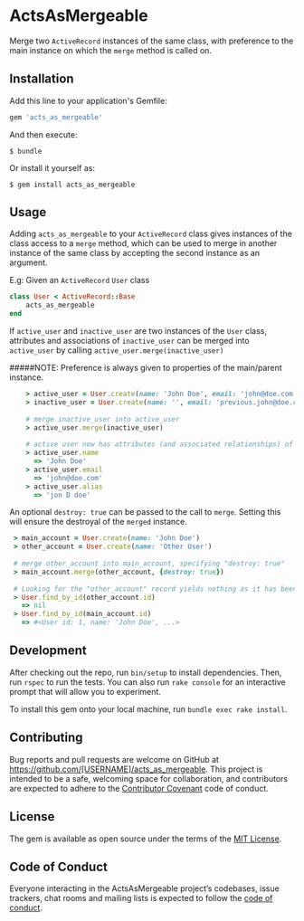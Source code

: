 # ActsAsMergeable
Merge two `ActiveRecord` instances of the same class, with preference to the main instance on which the `merge` method is called on.

## Installation

Add this line to your application's Gemfile:

```ruby
gem 'acts_as_mergeable'
```

And then execute:

    $ bundle

Or install it yourself as:

    $ gem install acts_as_mergeable

## Usage

Adding `acts_as_mergeable` to your `ActiveRecord` class gives instances of the class access to a `merge` method, which can be used to merge in another instance of the same class by accepting the second instance as an argument.

E.g: Given an `ActiveRecord` `User` class

```ruby
class User < ActiveRecord::Base
	acts_as_mergeable
end
```
If `active_user` and `inactive_user` are two instances of the `User` class, attributes and associations of `inactive_user` can be merged into `active_user` by calling `active_user.merge(inactive_user)`

#####NOTE: Preference is always given to properties of the main/parent instance.
```ruby
	> active_user = User.create(name: 'John Doe', email: 'john@doe.com')
	> inactive_user = User.create(name: '', email: 'previous.john@doe.com', alias: 'jon D doe')
	
	# merge inactive_user into active_user
	> active_user.merge(inactive_user)
	
	# active user now has attributes (and associated relationships) of the inactive user
	> active_user.name
	  => 'John Doe'
	> active_user.email
	  => 'john@doe.com'
	> active_user.alias
	  => 'jon D doe'
```

An optional `destroy: true` can be passed to the call to `merge`. Setting this will ensure the destroyal of the `merged` instance.

 ```ruby
  > main_account = User.create(name: 'John Doe')
  > other_account = User.create(name: 'Other User')
  
  # merge other_account into main_account, specifying "destroy: true"
  > main_account.merge(other_account, {destroy: true})
  
  # Looking for the "other_account" record yields nothing as it has been deleted
  > User.find_by_id(other_account.id)
    => nil
  > User.find_by_id(main_account.id)
  	=> #<User id: 1, name: 'John Doe', ...>
 ```

## Development

After checking out the repo, run `bin/setup` to install dependencies. Then, run `rspec` to run the tests. You can also run `rake console` for an interactive prompt that will allow you to experiment.

To install this gem onto your local machine, run `bundle exec rake install`.
## Contributing

Bug reports and pull requests are welcome on GitHub at https://github.com/[USERNAME]/acts_as_mergeable. This project is intended to be a safe, welcoming space for collaboration, and contributors are expected to adhere to the [Contributor Covenant](http://contributor-covenant.org) code of conduct.

## License

The gem is available as open source under the terms of the [MIT License](https://opensource.org/licenses/MIT).

## Code of Conduct

Everyone interacting in the ActsAsMergeable project’s codebases, issue trackers, chat rooms and mailing lists is expected to follow the [code of conduct](https://github.com/[USERNAME]/acts_as_mergeable/blob/master/CODE_OF_CONDUCT.md).
